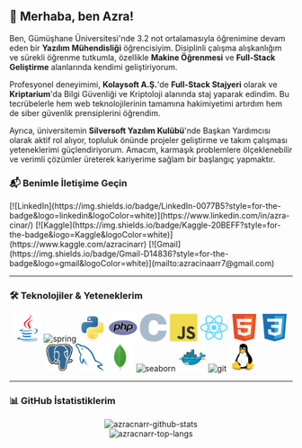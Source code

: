 ## 👋 Merhaba, ben Azra!

Ben, Gümüşhane Üniversitesi'nde 3.2 not ortalamasıyla öğrenimine devam eden bir **Yazılım Mühendisliği** öğrencisiyim. Disiplinli çalışma alışkanlığım ve sürekli öğrenme tutkumla, özellikle **Makine Öğrenmesi** ve **Full-Stack Geliştirme** alanlarında kendimi geliştiriyorum.

Profesyonel deneyimimi, **Kolaysoft A.Ş.**'de **Full-Stack Stajyeri** olarak ve **Kriptarium**'da Bilgi Güvenliği ve Kriptoloji alanında staj yaparak edindim. Bu tecrübelerle hem web teknolojilerinin tamamına hakimiyetimi artırdım hem de siber güvenlik prensiplerini öğrendim.

Ayrıca, üniversitemin **Silversoft Yazılım Kulübü**'nde Başkan Yardımcısı olarak aktif rol alıyor, topluluk önünde projeler geliştirme ve takım çalışması yeteneklerimi güçlendiriyorum. Amacım, karmaşık problemlere ölçeklenebilir ve verimli çözümler üreterek kariyerime sağlam bir başlangıç yapmaktır.



### 📬 Benimle İletişime Geçin


  <p align="left">
  [![LinkedIn](https://img.shields.io/badge/LinkedIn-0077B5?style=for-the-badge&logo=linkedin&logoColor=white)](https://www.linkedin.com/in/azra-cinar/)
  [![Kaggle](https://img.shields.io/badge/Kaggle-20BEFF?style=for-the-badge&logo=Kaggle&logoColor=white)](https://www.kaggle.com/azracinarr)
  [![Gmail](https://img.shields.io/badge/Gmail-D14836?style=for-the-badge&logo=gmail&logoColor=white)](mailto:azracinaarr7@gmail.com)
</p>

---

### 🛠️ Teknolojiler & Yeteneklerim

<p align="center">
  <!-- Backend & Diller -->
  <img src="https://raw.githubusercontent.com/devicons/devicon/master/icons/java/java-original.svg" alt="java" width="50" height="50"/>
  <img src="https://www.vectorlogo.zone/logos/springio/springio-icon.svg" alt="spring" width="50" height="50"/>
  <img src="https://raw.githubusercontent.com/devicons/devicon/master/icons/python/python-original.svg" alt="python" width="50" height="50"/>
  <img src="https://raw.githubusercontent.com/devicons/devicon/master/icons/php/php-original.svg" alt="php" width="50" height="50"/>
  <img src="https://raw.githubusercontent.com/devicons/devicon/master/icons/c/c-original.svg" alt="c" width="50" height="50"/>

  <!-- Frontend -->
  <img src="https://raw.githubusercontent.com/devicons/devicon/master/icons/javascript/javascript-original.svg" alt="javascript" width="50" height="50"/>
  <img src="https://raw.githubusercontent.com/devicons/devicon/master/icons/react/react-original.svg" alt="react" width="50" height="50"/>
  <img src="https://raw.githubusercontent.com/devicons/devicon/master/icons/html5/html5-original.svg" alt="html5" width="50" height="50"/>
  <img src="https://raw.githubusercontent.com/devicons/devicon/master/icons/css3/css3-original.svg" alt="css3" width="50" height="50"/>

  <!-- Veritabanları -->
  <img src="https://raw.githubusercontent.com/devicons/devicon/master/icons/postgresql/postgresql-original.svg" alt="postgresql" width="50" height="50"/>
  <img src="https://raw.githubusercontent.com/devicons/devicon/master/icons/mysql/mysql-original.svg" alt="mysql" width="50" height="50"/>
  <img src="https://raw.githubusercontent.com/devicons/devicon/master/icons/mongodb/mongodb-original.svg" alt="mongodb" width="50" height="50"/>

  <!-- Araçlar & ML -->
  <img src="https://seaborn.pydata.org/_images/logo-mark-lightbg.svg" alt="seaborn" width="50" height="50"/>

  <img src="https://raw.githubusercontent.com/devicons/devicon/master/icons/docker/docker-original.svg" alt="docker" width="50" height="50"/>
  <img src="https://www.vectorlogo.zone/logos/git-scm/git-scm-icon.svg" alt="git" width="50" height="50"/>
  <img src="https://raw.githubusercontent.com/devicons/devicon/master/icons/linux/linux-original.svg" alt="linux" width="50" height="50"/>
</p>

---

### 📊 GitHub İstatistiklerim

<p align="center">
  <img src="https://github-readme-stats.vercel.app/api?username=azracnarr&show_icons=true&theme=dracula&hide_border=true" alt="azracnarr-github-stats" />
  <br/>
  <img src="https://github-readme-stats.vercel.app/api/top-langs/?username=azracnarr&layout=compact&theme=dracula&hide_border=true" alt="azracnarr-top-langs" />
</p>
